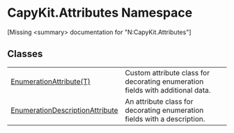 # CapyKit.Attributes Namespace


\[Missing &lt;summary&gt; documentation for "N:CapyKit.Attributes"\]



## Classes
<table>
<tr>
<td><a href="T_CapyKit_Attributes_EnumerationAttribute_1">EnumerationAttribute(T)</a></td>
<td>Custom attribute class for decorating enumeration fields with additional data.</td></tr>
<tr>
<td><a href="T_CapyKit_Attributes_EnumerationDescriptionAttribute">EnumerationDescriptionAttribute</a></td>
<td>An attribute class for decorating enumeration fields with a description.</td></tr>
</table>